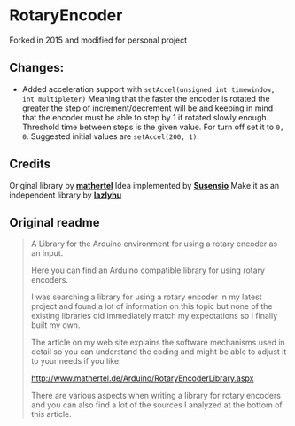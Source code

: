 RotaryEncoder
=============

Forked in 2015 and modified for personal project

## Changes:

* Added acceleration support with `setAccel(unsigned int timewindow, int multipleter)`
Meaning that the faster the encoder is rotated the greater the step of increment/decrement will be and keeping in mind that the encoder must be able to step by 1 if rotated slowly enough. Threshold time between steps is the given value. For turn off set it to `0, 0`.
Suggested initial values are `setAccel(200, 1)`.


## Credits

Original library by [**mathertel**](https://github.com/mathertel)
Idea implemented by [**Susensio**](https://github.com/Susensio)
Make it as an independent library by [**lazlyhu**](https://github.com/lazlyhu)

## Original readme

>A Library for the Arduino environment for using a rotary encoder as an input.
>
>Here you can find an Arduino compatible library for using rotary encoders.
>
>I was searching a library for using a rotary encoder in my latest project and found a lot of information on this topic but none of the existing libraries did immediately match my expectations so I finally built my own.
>
>The article on my web site explains the software mechanisms used in detail so you can understand
>the coding and might be able to adjust it to your needs if you like:
>
>http://www.mathertel.de/Arduino/RotaryEncoderLibrary.aspx
>
>
>There are various aspects when writing a library for rotary encoders and you can also find a lot of the sources I analyzed at the bottom of this article.
